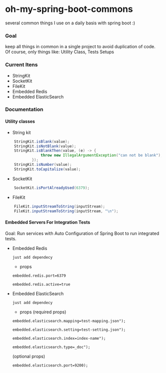 # oh-my-spring-boot-commons
several common things I use on a daily basis with spring boot :)

### Goal

keep all things in common in a single project to avoid duplication of code.
Of course, only things like: Utility Class, Tests Setups

### Current Itens

* StringKit
* SocketKit
* FileKit
* Embedded Redis
* Embedded ElasticSearch

### Documentation

#### Utility classes

* String kit

```java
    StringKit.isBlank(value);
    StringKit.isNotBlank(value);
    StringKit.isBlankThen(value, (e) -> {
                throw new IllegalArgumentException("can not be blank");
            });
    StringKit.isNumber(value);
    StringKit.toCapitalize(value);
```

* SocketKit

```java
    SocketKit.isPortAlreadyUsed(6379);
```

* FileKit

```java
    FileKit.inputStreamToString(inputStream);
    FileKit.inputStreamToString(inputStream, "\n");
```

#### Embedded Servers For Integration Tests

Goal: Run services with Auto Configuration of Spring Boot to run integrated tests.

* Embedded Redis
    
  `just add dependecy`
  
  * props
  
  `embedded.redis.port=6379`
  
  `embedded.redis.active=true`
  
* Embedded ElasticSearch
    
  `just add dependecy`
  
  * props (required props)
  
  `embedded.elasticsearch.mapping=test-mapping.json");`
  
  `embedded.elasticsearch.setting=test-setting.json");`
  
  `embedded.elasticsearch.index=index-name");`
  
  `embedded.elasticsearch.type=_doc");`
  
  (optional props)
  
  `embedded.elasticsearch.port=9200);`
